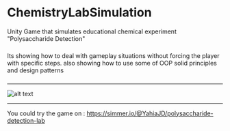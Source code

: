 # ChemistryLabSimulation
Unity Game that simulates educational chemical experiment "Polysaccharide Detection"

###
Its showing how to deal with gameplay situations without forcing the player with specific steps.
also showing how to use some of OOP solid principles and design patterns
###
_________________________________________________________________________________________________
![alt text](https://lh3.googleusercontent.com/ng3by54QRAFNAbyd75XQK7mYOWY8NoM_pDmf2iHwkHK04tuV6vuiGG1bf_o8G6nSDBMvN2GNqLboHg=w1920-h929-rw)
_________________________________________________________________________________________________
You could try the game on : https://simmer.io/@YahiaJD/polysaccharide-detection-lab
